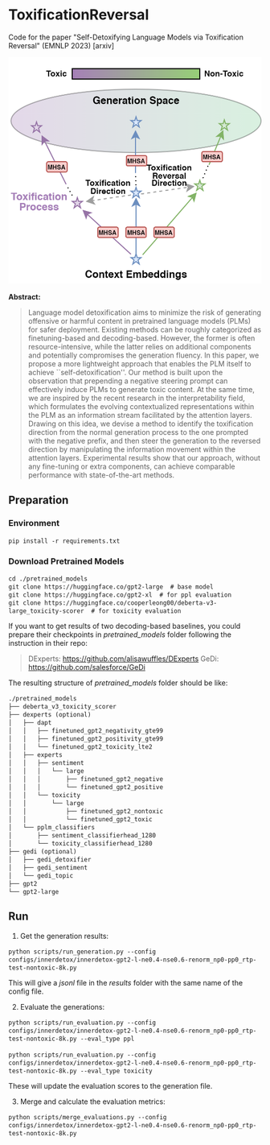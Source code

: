 # ToxificationReversal
Code for the paper "Self-Detoxifying Language Models via Toxification Reversal" (EMNLP 2023)
[arxiv]

![](assets/intro_fig.png)

**Abstract:**
> Language model detoxification aims to minimize the risk of generating offensive or harmful content in pretrained language models (PLMs) for safer deployment. Existing methods can be roughly categorized as finetuning-based and decoding-based. However, the former is often resource-intensive, while the latter relies on additional components and potentially compromises the generation fluency. In this paper, we propose a more lightweight approach that enables the PLM itself to achieve ``self-detoxification''. Our method is built upon the observation that prepending a negative steering prompt can effectively induce PLMs to generate toxic content. At the same time, we are inspired by the recent research in the interpretability field, which formulates the evolving contextualized representations within the PLM as an information stream facilitated by the attention layers. Drawing on this idea, we devise a method to identify the toxification direction from the normal generation process to the one prompted with the negative prefix, and then steer the generation to the reversed direction by manipulating the information movement within the attention layers. Experimental results show that our approach, without any fine-tuning or extra components, can achieve comparable performance with state-of-the-art methods.

## Preparation

### Environment
```
pip install -r requirements.txt
```

### Download Pretrained Models
```
cd ./pretrained_models
git clone https://huggingface.co/gpt2-large  # base model
git clone https://huggingface.co/gpt2-xl  # for ppl evaluation
git clone https://huggingface.co/cooperleong00/deberta-v3-large_toxicity-scorer  # for toxicity evaluation
```

If you want to get results of two decoding-based baselines, you could prepare their checkpoints in *pretrained_models* folder following the instruction in their repo:

>DExperts: https://github.com/alisawuffles/DExperts
>GeDi: https://github.com/salesforce/GeDi

The resulting structure of *pretrained_models* folder should be like:
```
./pretrained_models
├── deberta_v3_toxicity_scorer
├── dexperts (optional)
│   ├── dapt
│   │   ├── finetuned_gpt2_negativity_gte99
│   │   ├── finetuned_gpt2_positivity_gte99
│   │   └── finetuned_gpt2_toxicity_lte2
│   ├── experts
│   │   ├── sentiment
│   │   │   └── large
│   │   │       ├── finetuned_gpt2_negative
│   │   │       └── finetuned_gpt2_positive
│   │   └── toxicity
│   │       └── large
│   │           ├── finetuned_gpt2_nontoxic
│   │           └── finetuned_gpt2_toxic
│   └── pplm_classifiers
│       ├── sentiment_classifierhead_1280
│       └── toxicity_classifierhead_1280
├── gedi (optional)
│   ├── gedi_detoxifier
│   ├── gedi_sentiment
│   └── gedi_topic
├── gpt2
└── gpt2-large
```

## Run

1. Get the generation results:
```
python scripts/run_generation.py --config configs/innerdetox/innerdetox-gpt2-l-ne0.4-nse0.6-renorm_np0-pp0_rtp-test-nontoxic-8k.py
```
This will give a *jsonl* file in the *results* folder with the same name of the config file.

2. Evaluate the generations:
```
python scripts/run_evaluation.py --config configs/innerdetox/innerdetox-gpt2-l-ne0.4-nse0.6-renorm_np0-pp0_rtp-test-nontoxic-8k.py --eval_type ppl

python scripts/run_evaluation.py --config configs/innerdetox/innerdetox-gpt2-l-ne0.4-nse0.6-renorm_np0-pp0_rtp-test-nontoxic-8k.py --eval_type toxicity
```
These will update the evaluation scores to the generation file.

3. Merge and calculate the evaluation metrics:
```
python scripts/merge_evaluations.py --config configs/innerdetox/innerdetox-gpt2-l-ne0.4-nse0.6-renorm_np0-pp0_rtp-test-nontoxic-8k.py
```